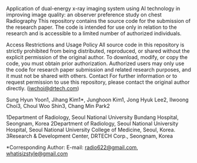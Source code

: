 Application of dual-energy x-ray imaging system using AI technology in improving image quality: an observer preference study on chest Radiography
This repository contains the source code for the submission of the research paper. The code is intended for use only in relation to the research and is accessible to a limited number of authorized individuals.

Access Restrictions and Usage Policy
All source code in this repository is strictly prohibited from being distributed, reproduced, or shared without the explicit permission of the original author.
To download, modify, or copy the code, you must obtain prior authorization.
Authorized users may only use the code for research paper submission and related research purposes, and it must not be shared with others.
Contact
For further information or to request permission to use this repository, please contact the original author directly. (iwchoi@drtech.com)

Sung Hyun Yoon1, Jihang Kim1*, Junghoon Kim1, Jong Hyuk Lee2, Ilwoong Choi3, Choul Woo Shin3, Chang Min Park2

1Department of Radiology, Seoul National University Bundang Hospital, Seongnam, Korea
2Department of Radiology, Seoul National University Hospital, Seoul National University College of Medicine, Seoul, Korea.
3Research & Development Center, DRTECH Corp., Seongnam, Korea

*Corresponding Author:
E-mail: radio622@gmail.com, whatisizstyle@gmail.com
